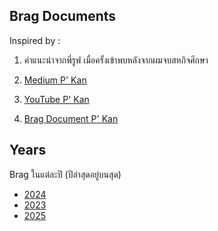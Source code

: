 ## Brag Documents

Inspired by :  
1. คำแนะนำจากพี่รูฟ เมื่อครั้งเข้าพบหลังจากผมจบสหกิจศึกษา
2. [Medium P' Kan](https://medium.com/odds-team/%E0%B8%9B%E0%B8%A3%E0%B8%B0%E0%B9%82%E0%B8%A2%E0%B8%8A%E0%B8%99%E0%B9%8C%E0%B8%82%E0%B8%AD%E0%B8%87%E0%B8%81%E0%B8%B2%E0%B8%A3%E0%B9%80%E0%B8%82%E0%B8%B5%E0%B8%A2%E0%B8%99-brag-document-bde6b0bc57bb)

3. [YouTube P' Kan](https://www.youtube.com/watch?v=xv3XnW_eDJI)
4. [Brag Document P' Kan](https://github.com/zkan/brag-documents?fbclid=IwAR0G9pvlPQiiy6ZdYgQPGzKGntOM0MevPnTiGAY53_JZhVvlfkyvYbxUOQw)

## Years

Brag ในแต่ละปี (ปีล่าสุดอยู่บนสุด)

- [2024](https://github.com/S1CKK/brag-documents/blob/main/2024.md)
- [2023](https://github.com/S1CKK/brag-documents/blob/main/2023.md)
- [2025](https://github.com/S1CKK/brag-documents/blob/main/2025.md)
